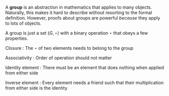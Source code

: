 A **group** is an abstraction in mathematics that applies to many objects. Naturally, this makes it hard to describe without resorting to the formal definition. However, proofs about groups are powerful _because_ they apply to lots of objects. 

A group is just a set $(G, \star)$ with a binary operation $\star$ that obeys a few properties.

Closure
: The $\star$ of two elements needs to belong to the group

Associativity
: Order of operation should not matter

Identity element
: There must be an element that does nothing when applied from either side

Inverse element
: Every element needs a friend such that their multiplication from either side is the identity

